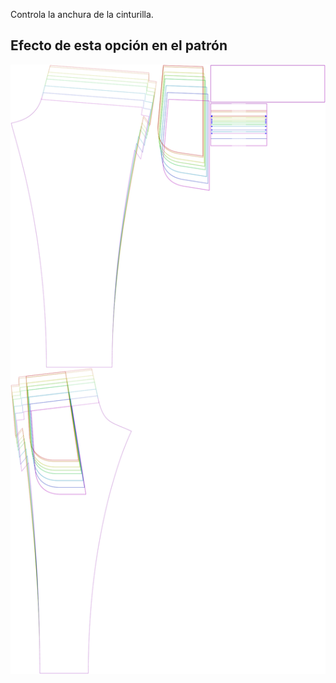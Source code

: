 ---
---
Controla la anchura de la cinturilla.


## Efecto de esta opción en el patrón
![Esta imagen muestra el efecto de esta opción superponiendo varias variantes que tienen un valor diferente para esta opción](paco_waistbandwidth_sample.svg "Efecto de esta opción en el patrón")